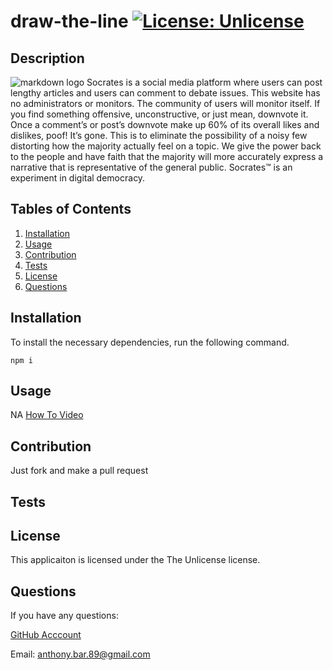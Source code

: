 
  # draw-the-line [![License: Unlicense](https://img.shields.io/badge/license-Unlicense-blue.svg)](http://unlicense.org/)
  ## Description
  ![markdown logo](./homepage-screenshot.png)
Socrates is a social media platform where users can post lengthy articles and users can comment to debate issues. This website has no administrators or monitors. The community of users will monitor itself. If you find something offensive, unconstructive, or just mean, downvote it. Once a comment’s or post’s downvote make up 60% of its overall likes and dislikes, poof! It’s gone. This is to eliminate the possibility of a noisy few distorting how the majority actually feel on a topic. We give the power back to the people and have faith that the majority will more accurately express a narrative that is representative of the general public. Socrates™ is an experiment in digital democracy.
  ## Tables of Contents
  1. [Installation](#installation)
  2. [Usage](#usage)
  3. [Contribution](#contribution)
  4. [Tests](#tests)
  5. [License](#license)
  6. [Questions](#questions)
  ## Installation
  To install the necessary dependencies, run the following command.
  ```
  npm i
  ```
  ## Usage
  NA [How To Video](NA)
  ## Contribution
  Just fork and make a pull request
  ## Tests

  ## License 
  This applicaiton is licensed under the The Unlicense license.
  ## Questions
  If you have any questions:

  [GitHub Acccount](https://github.com/abarragan89)

  Email: anthony.bar.89@gmail.com

